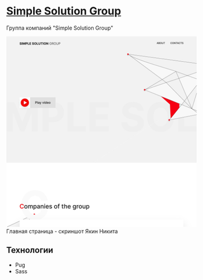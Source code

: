 # [Simple Solution Group](https://simple-solutions.group)

Группа компаний "Simple Solution Group"

![Главная страница](images/screenshot.png) Главная страница - скриншот Якин Никита

## Технологии

- Pug
- Sass
